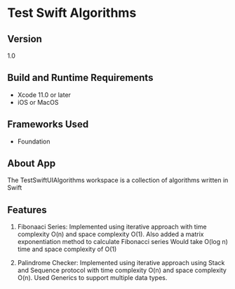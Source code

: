 # Test Swift Algorithms

## Version

1.0

## Build and Runtime Requirements
+ Xcode 11.0 or later
+ iOS or MacOS

## Frameworks Used
+ Foundation

## About App

The TestSwiftUIAlgorithms workspace is a collection of algorithms written in Swift

## Features

1) Fibonaaci Series: Implemented using iterative approach with time complexity O(n) and space complexity O(1). Also added a matrix exponentiation method to calculate Fibonacci series Would take O(log n) time and space complexity of O(1)

2) Palindrome Checker: Implemented using iterative approach using Stack and Sequence protocol with time complexity O(n) and space complexity O(n). Used Generics to support multiple data types.



